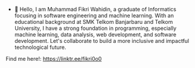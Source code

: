 - 👋 Hello, I am Muhammad Fikri Wahidin, a graduate of Informatics focusing in software engineering and machine learning. With an educational background at SMK Telkom Banjarbaru and Telkom University, I have a strong foundation in programming, especially machine learning, data analysis, web development, and software development. Let's collaborate to build a more inclusive and impactful technological future.

Find me here!: https://linktr.ee/fikri0o0

<!---
Fikri645/Fikri645 is a ✨ special ✨ repository because its `README.md` (this file) appears on your GitHub profile.
You can click the Preview link to take a look at your changes.
--->
